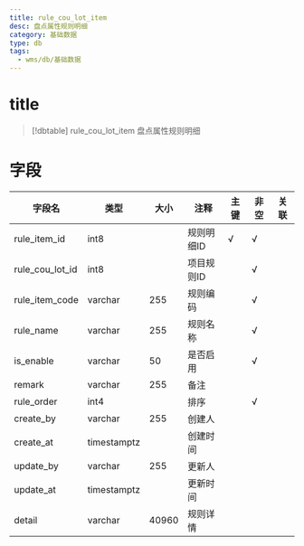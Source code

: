 ```yaml
---
title: rule_cou_lot_item
desc: 盘点属性规则明细
category: 基础数据
type: db
tags:
  - wms/db/基础数据
---
```


# title
>[!dbtable] rule_cou_lot_item
> 盘点属性规则明细

# 字段
| 字段名 | 类型 | 大小 | 注释 | 主键 | 非空 | 关联 |
| --- | --- | --- | --- | --- | --- | --- |
| rule_item_id | int8 |  | 规则明细ID | √ | √ |  |
| rule_cou_lot_id | int8 |  | 项目规则ID |  | √ |  |
| rule_item_code | varchar | 255 | 规则编码 |  | √ |  |
| rule_name | varchar | 255 | 规则名称 |  | √ |  |
| is_enable | varchar | 50 | 是否启用 |  | √ |  |
| remark | varchar | 255 | 备注 |  |  |  |
| rule_order | int4 |  | 排序 |  | √ |  |
| create_by | varchar | 255 | 创建人 |  |  |  |
| create_at | timestamptz |  | 创建时间 |  |  |  |
| update_by | varchar | 255 | 更新人 |  |  |  |
| update_at | timestamptz |  | 更新时间 |  |  |  |
| detail | varchar | 40960 | 规则详情 |  |  |  |

